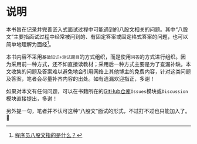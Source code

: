 # 说明

本书旨在记录并完善嵌入式面试过程中可能遇到的八股文相关的问题。其中“八股文”主要指面试过程中经常被问到的、有固定答案或固定格式答案的问题，也可以简单地理解为面经[^1]。

本书内容不采用`基础知识+测试题目`的方式组织，而是使用`问答`的方式进行组织。因为采用前一种方式，还不如直接读教材；采用后一种方式主要是为了查漏补缺。本文收集的问题及答案难以避免地会引用网络上其他博主的免费内容，针对这类问题及答案，笔者会尽量补齐内容的出处。如有遗漏欢迎指正，多谢！

如果对本文有任何问题，可以在书籍所在的[GitHub仓库](https://github.com/yangyubin1993/embedded_eight_legged_essay)`Issues`模块或`Discussion`模块直接提出，多谢！

另外提一句，笔者并不认可这种“八股文”面试的形式，不过打不过也只能加入了。 :see_no_evil:

[^1]: [程序员八股文指的是什么？](https://baijiahao.baidu.com/s?id=1699970169748698612&wfr=spider&for=pc)